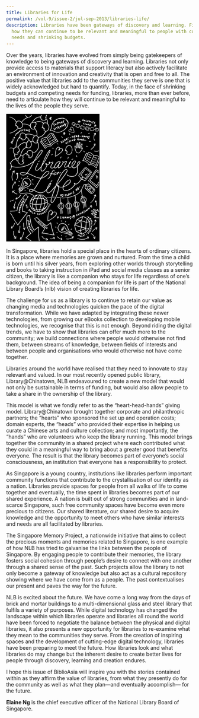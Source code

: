 ```yaml
---
title: Libraries for Life
permalink: /vol-9/issue-2/jul-sep-2013/libraries-life/
description: Libraries have been gateways of discovery and learning. Find out
  how they can continue to be relevant and meaningful to people with competing
  needs and shrinking budgets.
---
```

Over the years, libraries have evolved from simply being gatekeepers of knowledge to being gateways of discovery and learning. Libraries not only provide access to materials that support literacy but also actively facilitate an environment of innovation and creativity that is open and free to all. The positive value that libraries add to the communities they serve is one that is widely acknowledged but hard to quantify. Today, in the face of shrinking budgets and competing needs for funding, libraries, more than ever before, need to articulate how they will continue to be relevant and meaningful to the lives of the people they serve.


<div>
<img style="width:50%;" src="/images/Vol%209%20Issue%202/Libraries%20for%20Life/CE%20Illo%20New-edit.jpg">
<div style="background-color: white;">
</div>
	


In Singapore, libraries hold a special place in the hearts of ordinary citizens. It is a place where memories are grown and nurtured. From the time a child is born until his silver years, from exploring other worlds through storytelling and books to taking instruction in iPad and social media classes as a senior citizen, the library is like a companion who stays for life regardless of one’s background. The idea of being a companion for life is part of the National Library Board’s (nlb) vision of creating libraries for life.

The challenge for us as a library is to continue to retain our value as changing media and technologies quicken the pace of the digital transformation. While we have adapted by integrating these newer technologies, from growing our eBooks collection to developing mobile technologies, we recognise that this is not enough. Beyond riding the digital trends, we have to show that libraries can offer much more to the community; we build connections where people would otherwise not find them, between streams of knowledge, between fields of interests and between people and organisations who would otherwise not have come together.

Libraries around the world have realised that they need to innovate to stay relevant and valued. In our most recently opened public library, Library@Chinatown, NLB endeavoured to create a new model that would not only be sustainable in terms of funding, but would also allow people to take a share in the ownership of the library.

This model is what we fondly refer to as the “heart-head-hands” giving model. Library@Chinatown brought together corporate and philanthropic partners; the “hearts” who sponsored the set up and operation costs; domain experts, the “heads” who provided their expertise in helping us curate a Chinese arts and culture collection; and most importantly, the “hands” who are volunteers who keep the library running. This model brings together the community in a shared project where each contributed what they could in a meaningful way to bring about a greater good that benefits everyone. The result is that the library becomes part of everyone’s social consciousness, an institution that everyone has a responsibility to protect.

As Singapore is a young country, institutions like libraries perform important community functions that contribute to the crystallisation of our identity as a nation. Libraries provide spaces for people from all walks of life to come together and eventually, the time spent in libraries becomes part of our shared experience. A nation is built out of strong communities and in land-scarce Singapore, such free community spaces have become even more precious to citizens. Our shared literature, our shared desire to acquire knowledge and the opportunity to meet others who have similar interests and needs are all facilitated by libraries.

The Singapore Memory Project, a nationwide initiative that aims to collect the precious moments and memories related to Singapore, is one example of how NLB has tried to galvanise the links between the people of Singapore. By engaging people to contribute their memories, the library fosters social cohesion through people’s desire to connect with one another through a shared sense of the past. Such projects allow the library to not only become a gateway of knowledge but also act as a cultural repository showing where we have come from as a people. The past contextualises our present and paves the way for the future.

NLB is excited about the future. We have come a long way from the days of brick and mortar buildings to a multi-dimensional glass and steel library that fulfils a variety of purposes. While digital technology has changed the landscape within which libraries operate and libraries all round the world have been forced to negotiate the balance between the physical and digital libraries, it also presents a new opportunity for libraries to re-examine what they mean to the communities they serve. From the creation of inspiring spaces and the development of cutting-edge digital technology, libraries have been preparing to meet the future. How libraries look and what libraries do may change but the inherent desire to create better lives for people through discovery, learning and creation endures.

I hope this issue of BiblioAsia will inspire you with the stories contained within as they affirm the value of libraries, from what they presently do for the community as well as what they plan—and eventually accomplish— for the future.

	

<b>Elaine Ng</b> is the chief executive officer of the National Library Board of 
Singapore.



